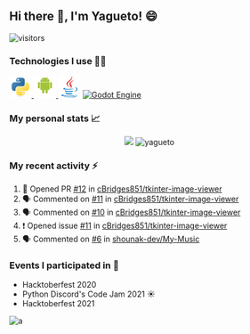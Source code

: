 ## Hi there 👋, I'm Yagueto! 😄


![visitors](https://visitor-badge-reloaded.herokuapp.com/badge?page_id=yagueto_fina&style=for-the-badge)

### Technologies I use 👨‍💻

<p align="left"> 
<a href="https://www.python.org" target="_blank"><img src="https://raw.githubusercontent.com/devicons/devicon/master/icons/python/python-original.svg" alt="python" width="40" height="40"/> </a> 
<a href="https://developer.android.com" target="_blank"> <img src="https://raw.githubusercontent.com/devicons/devicon/master/icons/android/android-original-wordmark.svg" alt="android" width="40" height="40"/> </a>
<a href="https://www.java.com" target="_blank"><img src="https://raw.githubusercontent.com/devicons/devicon/master/icons/java/java-original.svg" alt="java" width="40" height="40"/></a>
<a href="https://www.godotengine.org" target="_blank"><img src="https://cdn.jsdelivr.net/gh/devicons/devicon/icons/godot/godot-original.svg" alt="Godot Engine" width="40" height="40"/> </a>

### My personal stats 📈
<div align="center"> 
  <a>
    <img src=https://github-readme-stats.vercel.app/api?username=yagueto&count_private=true&show_icons=true width=50%></img>
  </a>
  <img src="https://github-readme-streak-stats.herokuapp.com/?user=yagueto" alt="yagueto" width=49% />
</div>


### My recent activity ⚡

  <!--START_SECTION:activity-->
1. 💪 Opened PR [#12](https://github.com/cBridges851/tkinter-image-viewer/pull/12) in [cBridges851/tkinter-image-viewer](https://github.com/cBridges851/tkinter-image-viewer)
2. 🗣 Commented on [#11](https://github.com/cBridges851/tkinter-image-viewer/issues/11) in [cBridges851/tkinter-image-viewer](https://github.com/cBridges851/tkinter-image-viewer)
3. 🗣 Commented on [#10](https://github.com/cBridges851/tkinter-image-viewer/issues/10) in [cBridges851/tkinter-image-viewer](https://github.com/cBridges851/tkinter-image-viewer)
4. ❗️ Opened issue [#11](https://github.com/cBridges851/tkinter-image-viewer/issues/11) in [cBridges851/tkinter-image-viewer](https://github.com/cBridges851/tkinter-image-viewer)
5. 🗣 Commented on [#6](https://github.com/shounak-dev/My-Music/issues/6) in [shounak-dev/My-Music](https://github.com/shounak-dev/My-Music)
  <!--END_SECTION:activity-->
  

### Events I participated in 📆

- Hacktoberfest 2020
- Python Discord's Code Jam 2021 ☀️
- Hacktoberfest 2021

![a](https://api.countapi.xyz/hit/yaguetogithub/profile?img)

